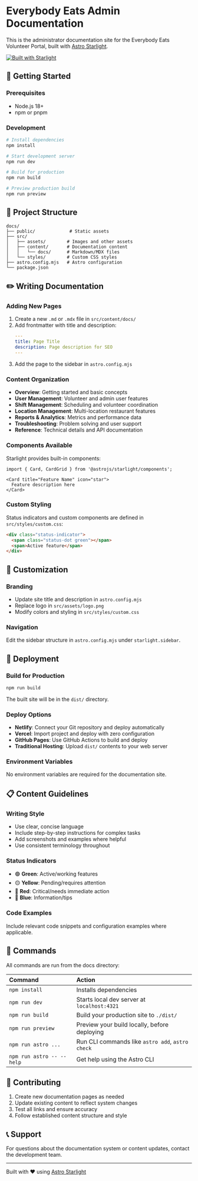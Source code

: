 # Everybody Eats Admin Documentation

This is the administrator documentation site for the Everybody Eats Volunteer Portal, built with [Astro Starlight](https://starlight.astro.build/).

[![Built with Starlight](https://astro.badg.es/v2/built-with-starlight/tiny.svg)](https://starlight.astro.build)

## 🚀 Getting Started

### Prerequisites
- Node.js 18+ 
- npm or pnpm

### Development

```bash
# Install dependencies
npm install

# Start development server
npm run dev

# Build for production
npm run build

# Preview production build
npm run preview
```

## 📁 Project Structure

```
docs/
├── public/             # Static assets
├── src/
│   ├── assets/        # Images and other assets
│   ├── content/       # Documentation content
│   │   └── docs/      # Markdown/MDX files
│   └── styles/        # Custom CSS styles
├── astro.config.mjs   # Astro configuration
└── package.json
```

## ✏️ Writing Documentation

### Adding New Pages

1. Create a new `.md` or `.mdx` file in `src/content/docs/`
2. Add frontmatter with title and description:
   ```yaml
   ---
   title: Page Title
   description: Page description for SEO
   ---
   ```
3. Add the page to the sidebar in `astro.config.mjs`

### Content Organization

- **Overview**: Getting started and basic concepts
- **User Management**: Volunteer and admin user features
- **Shift Management**: Scheduling and volunteer coordination
- **Location Management**: Multi-location restaurant features
- **Reports & Analytics**: Metrics and performance data
- **Troubleshooting**: Problem solving and user support
- **Reference**: Technical details and API documentation

### Components Available

Starlight provides built-in components:

```mdx
import { Card, CardGrid } from '@astrojs/starlight/components';

<Card title="Feature Name" icon="star">
  Feature description here
</Card>
```

### Custom Styling

Status indicators and custom components are defined in `src/styles/custom.css`:

```html
<div class="status-indicator">
  <span class="status-dot green"></span>
  <span>Active feature</span>
</div>
```

## 🎨 Customization

### Branding
- Update site title and description in `astro.config.mjs`
- Replace logo in `src/assets/logo.png`
- Modify colors and styling in `src/styles/custom.css`

### Navigation
Edit the sidebar structure in `astro.config.mjs` under `starlight.sidebar`.

## 🚢 Deployment

### Build for Production
```bash
npm run build
```

The built site will be in the `dist/` directory.

### Deploy Options
- **Netlify**: Connect your Git repository and deploy automatically
- **Vercel**: Import project and deploy with zero configuration
- **GitHub Pages**: Use GitHub Actions to build and deploy
- **Traditional Hosting**: Upload `dist/` contents to your web server

### Environment Variables
No environment variables are required for the documentation site.

## 📋 Content Guidelines

### Writing Style
- Use clear, concise language
- Include step-by-step instructions for complex tasks
- Add screenshots and examples where helpful
- Use consistent terminology throughout

### Status Indicators
- 🟢 **Green**: Active/working features
- 🟡 **Yellow**: Pending/requires attention
- 🔴 **Red**: Critical/needs immediate action  
- 🔵 **Blue**: Information/tips

### Code Examples
Include relevant code snippets and configuration examples where applicable.

## 🧞 Commands

All commands are run from the docs directory:

| Command                   | Action                                           |
| :------------------------ | :----------------------------------------------- |
| `npm install`             | Installs dependencies                            |
| `npm run dev`             | Starts local dev server at `localhost:4321`      |
| `npm run build`           | Build your production site to `./dist/`          |
| `npm run preview`         | Preview your build locally, before deploying     |
| `npm run astro ...`       | Run CLI commands like `astro add`, `astro check` |
| `npm run astro -- --help` | Get help using the Astro CLI                     |

## 🤝 Contributing

1. Create new documentation pages as needed
2. Update existing content to reflect system changes
3. Test all links and ensure accuracy
4. Follow established content structure and style

## 📞 Support

For questions about the documentation system or content updates, contact the development team.

---

Built with ❤️ using [Astro Starlight](https://starlight.astro.build/)
